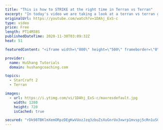 ```yaml
---
title: "This is how to STRIKE at the right time in Terran vs Terran"
excerpt: "In today's video we are taking a look at a terran vs terran game I played that showcases some patience and how I like to calculate when it's the correct time to attack!  Coaching -------------------------------------------------------------------------- Website: https://www.hushangcoaching.com  Interested"
originalUrl: https://youtube.com/watch?v=1DAhj_ExS-c
type: video
price: Free
length: PT14M38S
publishedDateTime: 2020-11-30T03:09:32Z
heat: 51

featuredContent: "<iframe width=\"800\" height=\"500\" frameborder=\"0\" src=\"https://www.youtube.com/embed/1DAhj_ExS-c\" allow=\"accelerometer; autoplay; encrypted-media; gyroscope; picture-in-picture\" allowfullscreen></iframe>"

provider:
  name: HuShang Tutorials
  domain: hushangcoaching.com

topics:
  - StarCraft 2
  - Terran

images:
  - url: https://i.ytimg.com/vi/1DAhj_ExS-c/maxresdefault.jpg
    width: 1280
    height: 720
    isCached: true

secured: "rDk98TBKlmXemORpzDEgKwVUozJzq3zbuZsXuGnrUx3xwrp1mvspj5cRn1uSG9ngTgdR7UAle3y1G2/jfyAYDWJQ4s2obO8Ij2dK9Hb66mpSM18Uf5YRKGubkappwQ6GgjiWrv337kMTsdw5FFvZ6p56vhEMEPn4TK3OxG8JRX/47XbZ/p/xFjQYbs/++DPlK0bmB9TxNEvXtl6v36myBlj4GSLVA90m0OsUUneAhH8sHxI1jNIiSYE+VeAqFyZPq+kJKbhVB3dpqGCUb1tLXpzo5Spi2O1RCZp4e4+N9R53EKJDaoFVcAgjCYBNYtqacbNp1gJ/6CsCBim+pK2xphTUVlSNrE9W4mjCWAywe+NYXBBKiYVMfeFI9ErkObd/vBHXmnavunrJ9nOIu6V/QIR9zIFL7omRkEOLSuoinaY=;E1WaqH6HMNo6oVdag144EQ=="
---
```


